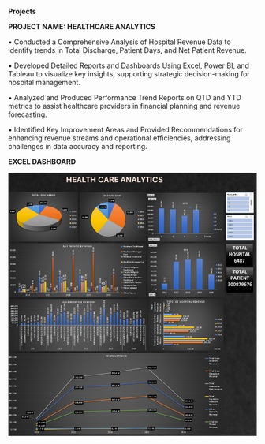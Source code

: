 **Projects**

**PROJECT NAME: HEALTHCARE ANALYTICS**

•	Conducted a Comprehensive Analysis of Hospital Revenue Data to identify trends in Total Discharge, Patient Days, and Net Patient Revenue.

•	Developed Detailed Reports and Dashboards Using Excel, Power BI, and Tableau to visualize key insights, supporting strategic decision-making for hospital management.

•	Analyzed and Produced Performance Trend Reports on QTD and YTD metrics to assist healthcare providers in financial planning and revenue forecasting.

•	Identified Key Improvement Areas and Provided Recommendations for enhancing revenue streams and operational efficiencies, addressing challenges in data accuracy and reporting.


**EXCEL DASHBOARD**

![Excel Dashboard](asset/Excel_Dashboard.png)
